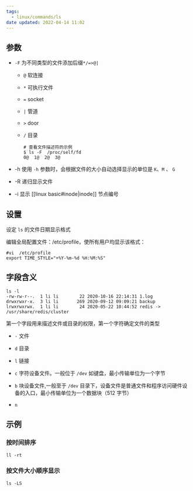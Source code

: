 ```yaml
---
tags:
  - linux/commands/ls
date updated: 2022-04-14 11:02
---
```


## 参数

- `-F` 为不同类型的文件添加后缀`*/=>@|`
  - `@`  软连接
  - `*` 可执行文件
  - `=` socket
  - `|` 管道
  - `>` door
  - `/` 目录

    ```shell
    # 查看文件描述符的示例
    $ ls -F  /proc/self/fd
    0@  1@  2@  3@
    ```

- -h 使用 `-h` 参数时，会根据文件的大小自动选择显示的单位是 `K`、`M` 、 `G`

- -R 递归显示文件

- -i 显示 [[linux basic#inode|inode]] 节点编号

## 设置

设定 `ls` 的文件日期显示格式

编辑全局配置文件：/etc/profile，使所有用户均显示该格式：

```shell
#vi  /etc/profile
export TIME_STYLE="+%Y-%m-%d %H:%M:%S"
```

## 字段含义

```shell
ls -l
-rw-rw-r--.  1 li li        22 2020-10-16 22:14:31 1.log
drwxrwxr-x.  3 li li       269 2020-09-12 09:09:21 backup
lrwxrwxrwx.  1 li li        24 2020-05-22 10:44:52 redis -> /usr/share/redis/cluster
```

第一个字段用来描述文件或目录的权限，第一个字符确定文件的类型

- `-` 文件

- `d` 目录

- `l` 链接

- `c` 字符设备文件。一般位于 `/dev` 如键盘，最小传输单位为一个字节

- `b` 块设备文件,一般至于 `/dev` 目录下，设备文件是普通文件和程序访问硬件设备的入口，最小传输单位为一个数据块（512 字节）

- `n`

## 示例

### 按时间排序

```shell
ll -rt
```

### 按文件大小顺序显示

```shell
ls -LS
```
